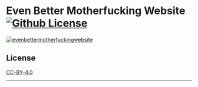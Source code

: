 Even Better Motherfucking Website [![Github License](https://img.shields.io/github/license/setetres/evenbettermotherfuckingwebsite.svg)](https://github.com/setetres/evenbettermotherfuckingwebsite/blob/master/LICENSE)
=================================

[![evenbettermotherfuckingwebsite](http://setetres.s3.amazonaws.com/setetres.st/img/evenbettermotherfuckingwebsite-desktop.png?v=1&raw=true)](http://evenbettermotherfucking.website)

License
-------

[CC-BY-4.0]

-------

[http://evenbettermotherfucking.website]: http://evenbettermotherfucking.website
[CC-BY-4.0]: http://creativecommons.org/licenses/by/4.0
